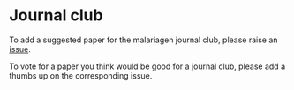# Journal club

To add a suggested paper for the malariagen journal club, please raise an [issue](https://github.com/malariagen/journal-club/issues).

To vote for a paper you think would be good for a journal club, please add a thumbs up on the corresponding issue.

